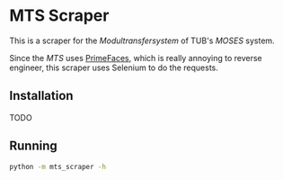 # MTS Scraper

This is a scraper for the *Modultransfersystem* of TUB's *MOSES* system.

Since the *MTS* uses [PrimeFaces](https://www.primefaces.org), which is really
annoying to reverse engineer, this scraper uses Selenium to do the requests.

## Installation

TODO

## Running

``` sh
python -m mts_scraper -h
```
